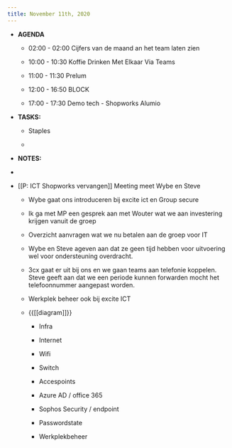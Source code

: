 ```yaml
---
title: November 11th, 2020
---
```


- **AGENDA**
	 - 02:00 - 02:00 Cijfers van de maand an het team laten zien

	 - 10:00 - 10:30 Koffie Drinken Met Elkaar Via Teams

	 - 11:00 - 11:30 Prelum

	 - 12:00 - 16:50 BLOCK

	 - 17:00 - 17:30 Demo tech - Shopworks Alumio

- **TASKS:**
	 - Staples

	 - 

- **NOTES:**

- 

- [[P: ICT Shopworks vervangen]] Meeting meet Wybe en Steve
	 - Wybe gaat ons introduceren bij excite ict en Group secure

	 - Ik ga met MP een gesprek aan met Wouter wat we aan investering krijgen vanuit de groep

	 - Overzicht aanvragen wat we nu betalen aan de groep voor IT

	 - Wybe en Steve ageven aan dat ze geen tijd hebben voor uitvoering wel voor ondersteuning overdracht.

	 - 3cx gaat er uit bij ons en we gaan teams aan telefonie koppelen. Steve geeft aan dat we een periode kunnen forwarden mocht het telefoonnummer aangepast worden. 

	 - Werkplek beheer ook bij excite ICT

	 - {{[[diagram]]}}
		 - Infra

		 - Internet

		 - Wifi

		 - Switch

		 - Accespoints 

		 - Azure AD / office 365

		 - Sophos Security / endpoint 

		 - Passwordstate 

		 - Werkplekbeheer
